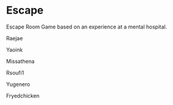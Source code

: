 # Escape
Escape Room Game based on an experience at a mental hospital. 

Raejae

Yaoink

Missathena

Rsoufi1

Yugenero

Fryedchicken
